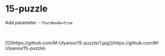 # 15-puzzle

Add parameter - `?hardmode=true`

<br>
<br>
[![](https://github.com/M-Ulyanov/15-puzzle/1.jpg)](https://github.com/M-Ulyanov/15-puzzle)